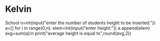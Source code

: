 # Kelvin
School
n=int(input("enter the number of students  height to be inserted:"))
a=[]
for i in range(0,n):
    elem=int(input("enter height:"))
    a.append(elem)
avg=sum(a)/n
print("average height is equal to",round(avg,2))
